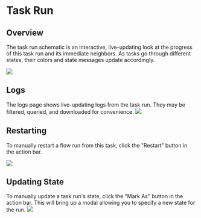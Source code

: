 # Task Run

## Overview

The task run schematic is an interactive, live-updating look at the progress of this task run and its immediate neighbors. As tasks go through different states, their colors and state messages update accordingly.

![](/orchestration/ui/taskrun-overview.png)

## Logs

The logs page shows live-updating logs from the task run. They may be filtered, queried, and downloaded for convenience.
![](/orchestration/ui/taskrun-logs.png)

## Restarting

To manually restart a flow run from this task, click the "Restart" button in the action bar.

![](/orchestration/ui/taskrun-restart.png)

## Updating State

To manually update a task run's state, click the "Mark As" button in the action bar. This will bring up a modal allowing you to specify a new state for the run.
![](/orchestration/ui/taskrun-mark-as.png)
